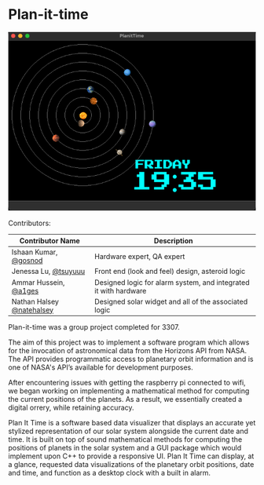 # Plan-it-time

![Image of clock](solarview.png)


Contributors:

| Contributor Name | Description |
|------------------|-------------|
| Ishaan Kumar, [@gosnod](https://github.com/gosnod)    | Hardware expert, QA expert |
| Jenessa Lu,  [@tsuyuuu](https://github.com/tsuyuuu)      | Front end (look and feel) design, asteroid logic |
| Ammar Hussein, [@a1ges](https://github.com/a1ges)    | Designed logic for alarm system, and integrated it with hardware  |
| Nathan Halsey [@natehalsey](https://github.com/natehalsey)   | Designed solar widget and all of the associated logic |



Plan-it-time was a group project completed for 3307.

The aim of this project was to implement a software program which allows for the invocation of astronomical data from the Horizons API from NASA. The API provides programmatic access to planetary orbit information and is one of NASA's API’s available for development purposes.

After encountering issues with getting the raspberry pi connected to wifi, we began working on implementing a mathematical method for computing the current positions of the planets. As a result, we essentially created a digital orrery, while retaining accuracy. 

Plan It Time is a software based data visualizer that displays an accurate yet stylized representation of our solar system alongside the current date and time. It is built on top of sound mathematical methods for computing the positions of planets in the solar system and a GUI package which would implement upon C++ to provide a responsive UI. Plan It Time can display, at a glance, requested data visualizations of the planetary orbit positions, date and time, and function as a desktop clock with a built in alarm. 
